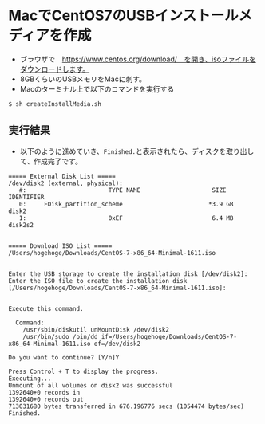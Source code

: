 # MacでCentOS7のUSBインストールメディアを作成
- ブラウザで　https://www.centos.org/download/　を開き、isoファイルをダウンロードします。
- 8GBくらいのUSBメモリをMacに刺す。
- Macのターミナル上で以下のコマンドを実行する
```
$ sh createInstallMedia.sh 
```
## 実行結果
- 以下のように進めていき、`Finished.`と表示されたら、ディスクを取り出して、作成完了です。
```
===== External Disk List =====
/dev/disk2 (external, physical):
   #:                       TYPE NAME                    SIZE       IDENTIFIER
   0:     FDisk_partition_scheme                        *3.9 GB     disk2
   1:                       0xEF                         6.4 MB     disk2s2


===== Download ISO List =====
/Users/hogehoge/Downloads/CentOS-7-x86_64-Minimal-1611.iso


Enter the USB storage to create the installation disk [/dev/disk2]: 
Enter the ISO file to create the installation disk [/Users/hogehoge/Downloads/CentOS-7-x86_64-Minimal-1611.iso]: 


Execute this command.

  Command:
    /usr/sbin/diskutil unMountDisk /dev/disk2
    /usr/bin/sudo /bin/dd if=/Users/hogehoge/Downloads/CentOS-7-x86_64-Minimal-1611.iso of=/dev/disk2

Do you want to continue? [Y/n]Y

Press Control + T to display the progress.
Executing...
Unmount of all volumes on disk2 was successful
1392640+0 records in
1392640+0 records out
713031680 bytes transferred in 676.196776 secs (1054474 bytes/sec)
Finished.
```
